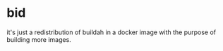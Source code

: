 
# bid

it's just a redistribution of buildah in a docker image with the purpose of building more images.
